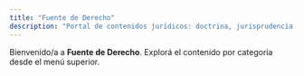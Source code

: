 ```yaml
---
title: "Fuente de Derecho"
description: "Portal de contenidos jurídicos: doctrina, jurisprudencia, ley y novedades."
---
```

Bienvenido/a a **Fuente de Derecho**. Explorá el contenido por categoría desde el menú superior.
